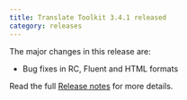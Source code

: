 ```yaml
---
title: Translate Toolkit 3.4.1 released
category: releases
---
```


The major changes in this release are:

- Bug fixes in RC, Fluent and HTML formats

Read the full [Release notes](http://docs.translatehouse.org/projects/translate-toolkit/en/latest/releases/3.4.1.html) for more details.
